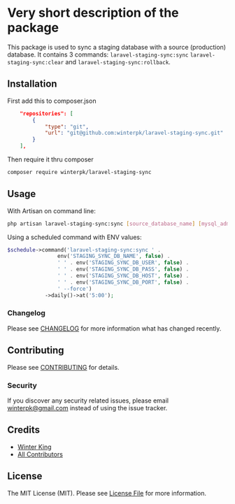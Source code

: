 # Very short description of the package

This package is used to sync a staging database with a source (production) database. It contains 3 commands: `laravel-staging-sync:sync` `laravel-staging-sync:clear` and `laravel-staging-sync:rollback`. 

## Installation

First add this to composer.json

```json
    "repositories": [
        {
            "type": "git",
            "url": "git@github.com:winterpk/laravel-staging-sync.git"
        }
    ],
```

Then require it thru composer

```bash
composer require winterpk/laravel-staging-sync
```

## Usage

With Artisan on command line:

```bash
php artisan laravel-staging-sync:sync [source_database_name] [mysql_admin_username] [mysql_admin_password] [host] [port];
```

Using a scheduled command with ENV values:

```php
$schedule->command('laravel-staging-sync:sync ' .
                env('STAGING_SYNC_DB_NAME', false) .
                ' ' . env('STAGING_SYNC_DB_USER', false) .
                ' ' . env('STAGING_SYNC_DB_PASS', false) .
                ' ' . env('STAGING_SYNC_DB_HOST', false) .
                ' ' . env('STAGING_SYNC_DB_PORT', false) .
                ' --force')
            ->daily()->at('5:00');
```

### Changelog

Please see [CHANGELOG](CHANGELOG.md) for more information what has changed recently.

## Contributing

Please see [CONTRIBUTING](CONTRIBUTING.md) for details.

### Security

If you discover any security related issues, please email winterpk@gmail.com instead of using the issue tracker.

## Credits

-   [Winter King](https://github.com/winterpk)
-   [All Contributors](../../contributors)

## License

The MIT License (MIT). Please see [License File](LICENSE.md) for more information.
